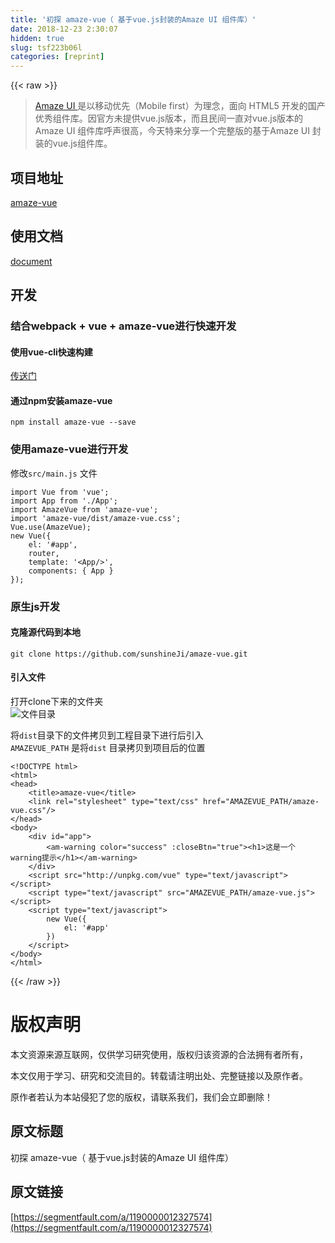```yaml
---
title: '初探 amaze-vue（ 基于vue.js封装的Amaze UI 组件库）' 
date: 2018-12-23 2:30:07
hidden: true
slug: tsf223b06l
categories: [reprint]
---
```


{{< raw >}}

                    
<blockquote><p><a href="http://amazeui.org/" rel="nofollow noreferrer" target="_blank">Amaze UI </a> 是以移动优先（Mobile first）为理念，面向 HTML5 开发的国产优秀组件库。因官方未提供vue.js版本，而且民间一直对vue.js版本的 Amaze UI 组件库呼声很高，今天特来分享一个完整版的基于Amaze UI 封装的vue.js组件库。</p></blockquote>
<h2 id="articleHeader0">项目地址</h2>
<p><a href="https://github.com/sunshineJi/amaze-vue" rel="nofollow noreferrer" target="_blank">amaze-vue</a></p>
<h2 id="articleHeader1">使用文档</h2>
<p><a href="https://sunshineji.github.io/amaze-vue-docs/#/" rel="nofollow noreferrer" target="_blank">document</a></p>
<h2 id="articleHeader2">开发</h2>
<h3 id="articleHeader3">结合webpack + vue + amaze-vue进行快速开发</h3>
<h4>使用vue-cli快速构建</h4>
<p><a href="http://www.jianshu.com/p/2769efeaa10a" rel="nofollow noreferrer" target="_blank">传送门</a></p>
<h4>通过npm安装amaze-vue</h4>
<div class="widget-codetool" style="display:none;">
      <div class="widget-codetool--inner">
      <span class="selectCode code-tool" data-toggle="tooltip" data-placement="top" title="" data-original-title="全选"></span>
      <span type="button" class="copyCode code-tool" data-toggle="tooltip" data-placement="top" data-clipboard-text="npm install amaze-vue --save" title="" data-original-title="复制"></span>
      <span type="button" class="saveToNote code-tool" data-toggle="tooltip" data-placement="top" title="" data-original-title="放进笔记"></span>
      </div>
      </div><pre class="hljs sql"><code class="hash" style="word-break: break-word; white-space: initial;">npm <span class="hljs-keyword">install</span> amaze-vue <span class="hljs-comment">--save</span></code></pre>
<h3 id="articleHeader4">使用amaze-vue进行开发</h3>
<p>修改<code>src/main.js</code> 文件</p>
<div class="widget-codetool" style="display:none;">
      <div class="widget-codetool--inner">
      <span class="selectCode code-tool" data-toggle="tooltip" data-placement="top" title="" data-original-title="全选"></span>
      <span type="button" class="copyCode code-tool" data-toggle="tooltip" data-placement="top" data-clipboard-text="import Vue from 'vue';
import App from './App';
import AmazeVue from 'amaze-vue';
import 'amaze-vue/dist/amaze-vue.css';
Vue.use(AmazeVue);
new Vue({
    el: '#app',
    router,
    template: '<App/>',
    components: { App }
});" title="" data-original-title="复制"></span>
      <span type="button" class="saveToNote code-tool" data-toggle="tooltip" data-placement="top" title="" data-original-title="放进笔记"></span>
      </div>
      </div><pre class="hljs coffeescript"><code class="vue"><span class="hljs-keyword">import</span> Vue <span class="hljs-keyword">from</span> <span class="hljs-string">'vue'</span>;
<span class="hljs-keyword">import</span> App <span class="hljs-keyword">from</span> <span class="hljs-string">'./App'</span>;
<span class="hljs-keyword">import</span> AmazeVue <span class="hljs-keyword">from</span> <span class="hljs-string">'amaze-vue'</span>;
<span class="hljs-keyword">import</span> <span class="hljs-string">'amaze-vue/dist/amaze-vue.css'</span>;
Vue.use(AmazeVue);
<span class="hljs-keyword">new</span> Vue({
    el: <span class="hljs-string">'#app'</span>,
    router,
    template: <span class="hljs-string">'&lt;App/&gt;'</span>,
    components: { App }
});</code></pre>
<h3 id="articleHeader5">原生js开发</h3>
<h4>克隆源代码到本地</h4>
<div class="widget-codetool" style="display:none;">
      <div class="widget-codetool--inner">
      <span class="selectCode code-tool" data-toggle="tooltip" data-placement="top" title="" data-original-title="全选"></span>
      <span type="button" class="copyCode code-tool" data-toggle="tooltip" data-placement="top" data-clipboard-text="git clone https://github.com/sunshineJi/amaze-vue.git" title="" data-original-title="复制"></span>
      <span type="button" class="saveToNote code-tool" data-toggle="tooltip" data-placement="top" title="" data-original-title="放进笔记"></span>
      </div>
      </div><pre class="bash hljs"><code class="bash" style="word-break: break-word; white-space: initial;">git <span class="hljs-built_in">clone</span> https://github.com/sunshineJi/amaze-vue.git</code></pre>
<h4>引入文件</h4>
<p>打开clone下来的文件夹<br><span class="img-wrap"><img data-src="/img/remote/1460000012327579?w=530&amp;h=962" src="https://static.alili.tech/img/remote/1460000012327579?w=530&amp;h=962" alt="文件目录" title="文件目录" style="cursor: pointer; display: inline;"></span></p>
<p>将<code>dist</code>目录下的文件拷贝到工程目录下进行后引入<br><code>AMAZEVUE_PATH</code> 是将<code>dist</code> 目录拷贝到项目后的位置</p>
<div class="widget-codetool" style="display:none;">
      <div class="widget-codetool--inner">
      <span class="selectCode code-tool" data-toggle="tooltip" data-placement="top" title="" data-original-title="全选"></span>
      <span type="button" class="copyCode code-tool" data-toggle="tooltip" data-placement="top" data-clipboard-text="<!DOCTYPE html>
<html>
<head>
    <title>amaze-vue</title>
    <link rel=&quot;stylesheet&quot; type=&quot;text/css&quot; href=&quot;AMAZEVUE_PATH/amaze-vue.css&quot;/>
</head>
<body>
    <div id=&quot;app&quot;>
        <am-warning color=&quot;success&quot; :closeBtn=&quot;true&quot;><h1>这是一个warning提示</h1></am-warning>
    </div>
    <script src=&quot;http://unpkg.com/vue&quot; type=&quot;text/javascript&quot;></script>
    <script type=&quot;text/javascript&quot; src=&quot;AMAZEVUE_PATH/amaze-vue.js&quot;></script>
    <script type=&quot;text/javascript&quot;>
        new Vue({
            el: '#app'
        })
    </script>
</body>
</html>" title="" data-original-title="复制"></span>
      <span type="button" class="saveToNote code-tool" data-toggle="tooltip" data-placement="top" title="" data-original-title="放进笔记"></span>
      </div>
      </div><pre class="xml hljs"><code class="xml"><span class="hljs-meta">&lt;!DOCTYPE html&gt;</span>
<span class="hljs-tag">&lt;<span class="hljs-name">html</span>&gt;</span>
<span class="hljs-tag">&lt;<span class="hljs-name">head</span>&gt;</span>
    <span class="hljs-tag">&lt;<span class="hljs-name">title</span>&gt;</span>amaze-vue<span class="hljs-tag">&lt;/<span class="hljs-name">title</span>&gt;</span>
    <span class="hljs-tag">&lt;<span class="hljs-name">link</span> <span class="hljs-attr">rel</span>=<span class="hljs-string">"stylesheet"</span> <span class="hljs-attr">type</span>=<span class="hljs-string">"text/css"</span> <span class="hljs-attr">href</span>=<span class="hljs-string">"AMAZEVUE_PATH/amaze-vue.css"</span>/&gt;</span>
<span class="hljs-tag">&lt;/<span class="hljs-name">head</span>&gt;</span>
<span class="hljs-tag">&lt;<span class="hljs-name">body</span>&gt;</span>
    <span class="hljs-tag">&lt;<span class="hljs-name">div</span> <span class="hljs-attr">id</span>=<span class="hljs-string">"app"</span>&gt;</span>
        <span class="hljs-tag">&lt;<span class="hljs-name">am-warning</span> <span class="hljs-attr">color</span>=<span class="hljs-string">"success"</span> <span class="hljs-attr">:closeBtn</span>=<span class="hljs-string">"true"</span>&gt;</span><span class="hljs-tag">&lt;<span class="hljs-name">h1</span>&gt;</span>这是一个warning提示<span class="hljs-tag">&lt;/<span class="hljs-name">h1</span>&gt;</span><span class="hljs-tag">&lt;/<span class="hljs-name">am-warning</span>&gt;</span>
    <span class="hljs-tag">&lt;/<span class="hljs-name">div</span>&gt;</span>
    <span class="hljs-tag">&lt;<span class="hljs-name">script</span> <span class="hljs-attr">src</span>=<span class="hljs-string">"http://unpkg.com/vue"</span> <span class="hljs-attr">type</span>=<span class="hljs-string">"text/javascript"</span>&gt;</span><span class="undefined"></span><span class="hljs-tag">&lt;/<span class="hljs-name">script</span>&gt;</span>
    <span class="hljs-tag">&lt;<span class="hljs-name">script</span> <span class="hljs-attr">type</span>=<span class="hljs-string">"text/javascript"</span> <span class="hljs-attr">src</span>=<span class="hljs-string">"AMAZEVUE_PATH/amaze-vue.js"</span>&gt;</span><span class="undefined"></span><span class="hljs-tag">&lt;/<span class="hljs-name">script</span>&gt;</span>
    <span class="hljs-tag">&lt;<span class="hljs-name">script</span> <span class="hljs-attr">type</span>=<span class="hljs-string">"text/javascript"</span>&gt;</span><span class="actionscript">
        <span class="hljs-keyword">new</span> Vue({
            el: <span class="hljs-string">'#app'</span>
        })
    </span><span class="hljs-tag">&lt;/<span class="hljs-name">script</span>&gt;</span>
<span class="hljs-tag">&lt;/<span class="hljs-name">body</span>&gt;</span>
<span class="hljs-tag">&lt;/<span class="hljs-name">html</span>&gt;</span></code></pre>

                
{{< /raw >}}

# 版权声明
本文资源来源互联网，仅供学习研究使用，版权归该资源的合法拥有者所有，

本文仅用于学习、研究和交流目的。转载请注明出处、完整链接以及原作者。

原作者若认为本站侵犯了您的版权，请联系我们，我们会立即删除！

## 原文标题
初探 amaze-vue（ 基于vue.js封装的Amaze UI 组件库）

## 原文链接
[https://segmentfault.com/a/1190000012327574](https://segmentfault.com/a/1190000012327574)

